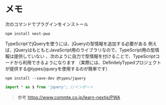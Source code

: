 # メモ

次のコマンドでプラグインをインストール

~~~shell
npm install next-pwa
~~~

TypeScriptでjQueryを使うには、jQueryの型情報を追加する必要がある
例えば、jQueryはもともとJavaScript用のライブラリなので、TypeScript用の型情報は提供していない
、次のように自力で型情報を付けることで、TypeScriptコードから利用できるようになります
（実際には、DefinitelyTypedプロジェクトが提供する@types/jqueryを使用するのが簡単です）

~~~shell
npm install --save-dev @types/jquery
~~~

~~~TypeScript
import * as $ from 'jquery'; //インポート
~~~

> 参考 <https://www.commte.co.jp/learn-nextjs/PWA>
